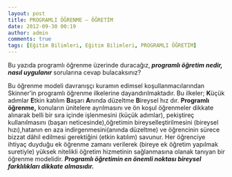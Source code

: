 ```yaml
---
layout: post
title: PROGRAMLI ÖĞRENME – ÖĞRETİM 
date: 2012-09-30 00:19
author: admin
comments: true
tags: [Eğitim Bilimleri, Eğitim Bilimleri, PROGRAMLI ÖĞRETİM]
---
```

Bu yazıda programlı öğrenme üzerinde duracağız,<em><strong> programlı öğretim nedir, nasıl uygulanır</strong></em> sorularına cevap bulacaksınız?

Bu öğrenme modeli davranışçı kuramın edimsel koşullanmacılarından Skinner’in programlı öğrenme ilkelerine dayandırılmaktadır.
Bu ilkeler;
<strong>K</strong>üçük adımlar
<strong>E</strong>tkin katılım
<strong>B</strong>aşarı
<strong>A</strong>nında düzeltme
<strong>B</strong>ireysel hız dır.
<strong>Programlı öğrenme,</strong> konuların ünitelere ayrılmasını ve ön koşul öğrenmeler dikkate alınarak belli bir sıra içinde işlenmesini (küçük adımlar), pekiştireç kullanılmasını (başarı neticesinde),öğretimin bireyselleştirilmesini (bireysel hızı),hatanın en aza indirgenmesini(anında düzeltme) ve öğrencinin sürece bizzat dâhil edilmesi gerektiğini (etkin katılım) savunur.
Her öğrenciye ihtiyaç duyduğu ek öğrenme zamanı verilerek (bireye ek öğretim yapılmak suretiyle) yüksek nitelikli öğretim hizmetinin sağlanmasına olanak tanıyan bir öğrenme modelidir.
<em><strong>Programlı öğretimin en önemli noktası bireysel farklılıkları dikkate almasıdır.</strong></em>
